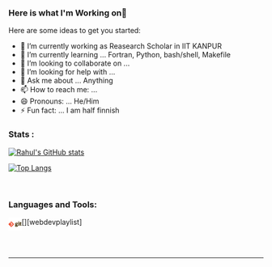 ### Here is what I'm Working on👋


Here are some ideas to get you started:

- 🔭 I’m currently working as Reasearch Scholar in IIT KANPUR
- 🌱 I’m currently learning ... Fortran, Python, bash/shell, Makefile
- 👯 I’m looking to collaborate on ... 
- 🤔 I’m looking for help with ... 
- 💬 Ask me about ... Anything
- 📫 How to reach me: ... 
- 😄 Pronouns: ... He/Him
- ⚡ Fun fact: ... I am half finnish

### Stats :
[![Rahul's GitHub stats](https://github-readme-stats.vercel.app/api?username=rahulumrao&show_icons=true&theme=merko)](https://github.com/rahulumrao/github-readme-stats)

[![Top Langs](https://github-readme-stats.vercel.app/api/top-langs/?username=rahulumrao&hide=javascript,html,Roff,css,Cmake&layout=compact&theme=radical)](https://github.com/rahulumrao/github-readme-stats)

<br />

### Languages and Tools:
[<img align="left" alt="Git" width="26px" src="https://raw.githubusercontent.com/github/explore/80688e429a7d4ef2fca1e82350fe8e3517d3494d/topics/git/git.png" />][webdevplaylist]


<br />
<br />

----
